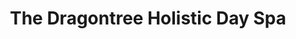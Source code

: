 ---
title: "The Dragontree Holistic Day Spa"
url: /portland/the-dragontree-holistic-day-spa/
shop: Kosmetik
---